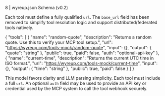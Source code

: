 8 | wyreup.json Schema (v0.2)

Each tool must define a fully qualified `url`. The `base_url` field has been removed to simplify tool resolution logic and support distributed/federated tools natively.

{
  "tools": [
    {
      "name": "random-quote",
      "description": "Returns a random quote. Use this to verify your MCP tool setup.",
      "url": "https://wyreup.com/tools-mock/random-quote",
      "input": {},
      "output": {
        "quote": "string"
      },
      "public": true,
      "paid": false,
      "auth": "optional-api-key"
    },
    {
      "name": "current-time",
      "description": "Returns the current UTC time in ISO format.",
      "url": "https://wyreup.com/tools-mock/current-time",
      "input": {},
      "output": {
        "time": "string"
      },
      "public": true,
      "paid": false
    }
  ]
}

This model favors clarity and LLM parsing simplicity. Each tool must include a full `url`. An optional `auth` field may be used to provide an API key or credential used by the MCP system to call the tool webhook securely.
